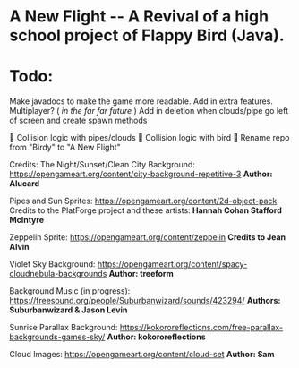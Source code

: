 # A New Flight -- A Revival of a high school project of Flappy Bird (Java).



<h1> Todo: </h1>

Make javadocs to make the game more readable.
Add in extra features.
Multiplayer? (<i> in the far far future </i>)
Add in deletion when clouds/pipe go left of screen and create spawn methods

:large_blue_diamond: Collision logic with pipes/clouds
:large_blue_diamond: Collision logic with bird
:large_blue_diamond: Rename repo from "Birdy" to "A New Flight"



Credits:
The Night/Sunset/Clean City Background:
https://opengameart.org/content/city-background-repetitive-3
<b> Author: Alucard </b>

Pipes and Sun Sprites:
https://opengameart.org/content/2d-object-pack
Credits to the PlatForge project and these artists:
<b> Hannah Cohan </b>
<b> Stafford McIntyre </b>

Zeppelin Sprite:
https://opengameart.org/content/zeppelin
<b> Credits to Jean Alvin </b> 

Violet Sky Background:
https://opengameart.org/content/spacy-cloudnebula-backgrounds
<b> Author: treeform </b>

Background Music (in progress):
https://freesound.org/people/Suburbanwizard/sounds/423294/
<b> Authors: Suburbanwizard & Jason Levin </b>

Sunrise Parallax Background:
https://kokororeflections.com/free-parallax-backgrounds-games-sky/
<b> Author: kokororeflections </b>

Cloud Images:
https://opengameart.org/content/cloud-set
<b> Author: Sam </b>
